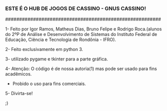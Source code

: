 ### ESTE É O HUB DE JOGOS DE CASSINO - GNUS CASSINO! ###
########################################################

1- Feito por Igor Ramos, Matheus Dias, Bruno Felipe e Rodrigo Roca.(alunos do 2ºP de Análise e Desenvolvimento de Sistemas do Instituto Federal de Educação, Ciência e Tecnologia de Rondônia - IFRO).

2- Feito exclusivamente em python 3.

3- utilizado pygame e tkinter para a parte gráfica.

4- Atenção: O código é de nossa autoria(1) mas pode ser usado para fins acadêmicos. 
  - Probido o uso para fins comerciais.

5- Divirta-se!

;)
